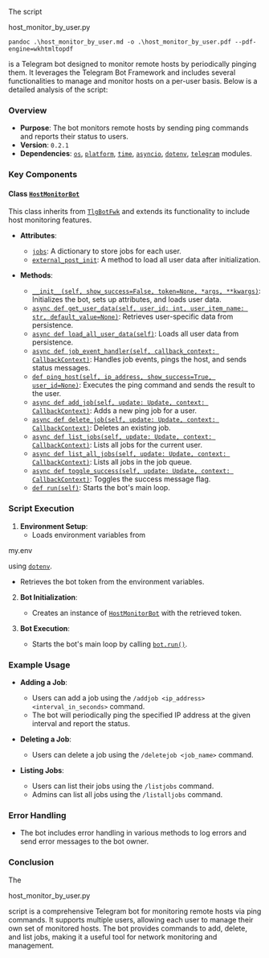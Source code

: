 The script

host_monitor_by_user.py

```
pandoc .\host_monitor_by_user.md -o .\host_monitor_by_user.pdf --pdf-engine=wkhtmltopdf
```

 is a Telegram bot designed to monitor remote hosts by periodically pinging them. It leverages the Telegram Bot Framework and includes several functionalities to manage and monitor hosts on a per-user basis. Below is a detailed analysis of the script:

### Overview

- **Purpose**: The bot monitors remote hosts by sending ping commands and reports their status to users.
- **Version**: `0.2.1`
- **Dependencies**: [`os`](command:_github.copilot.openSymbolFromReferences?%5B%22%22%2C%5B%7B%22uri%22%3A%7B%22scheme%22%3A%22file%22%2C%22authority%22%3A%22%22%2C%22path%22%3A%22%2Fc%3A%2FUsers%2FGersonAmorim%2Fsource%2Frepos%2Fgersonfreire%2Ftlg%2Ftlgfwk%2Fexamples%2Fhost_monitor_by_user.py%22%2C%22query%22%3A%22%22%2C%22fragment%22%3A%22%22%7D%2C%22pos%22%3A%7B%22line%22%3A12%2C%22character%22%3A7%7D%7D%2C%7B%22uri%22%3A%7B%22scheme%22%3A%22file%22%2C%22authority%22%3A%22%22%2C%22path%22%3A%22%2Fc%3A%2FUsers%2FGersonAmorim%2Fsource%2Frepos%2Fgersonfreire%2Ftlg%2Ftlgfwk%2Fexamples%2Fhost_monitor.py%22%2C%22query%22%3A%22%22%2C%22fragment%22%3A%22%22%7D%2C%22pos%22%3A%7B%22line%22%3A12%2C%22character%22%3A7%7D%7D%5D%2C%223aebe268-57b5-404f-a9ed-19a001ac1eb9%22%5D "Go to definition"), [`platform`](command:_github.copilot.openSymbolFromReferences?%5B%22%22%2C%5B%7B%22uri%22%3A%7B%22scheme%22%3A%22file%22%2C%22authority%22%3A%22%22%2C%22path%22%3A%22%2Fc%3A%2FUsers%2FGersonAmorim%2Fsource%2Frepos%2Fgersonfreire%2Ftlg%2Ftlgfwk%2Fexamples%2Fhost_monitor_by_user.py%22%2C%22query%22%3A%22%22%2C%22fragment%22%3A%22%22%7D%2C%22pos%22%3A%7B%22line%22%3A12%2C%22character%22%3A11%7D%7D%2C%7B%22uri%22%3A%7B%22scheme%22%3A%22file%22%2C%22authority%22%3A%22%22%2C%22path%22%3A%22%2Fc%3A%2FUsers%2FGersonAmorim%2Fsource%2Frepos%2Fgersonfreire%2Ftlg%2Ftlgfwk%2Fexamples%2Fhost_monitor.py%22%2C%22query%22%3A%22%22%2C%22fragment%22%3A%22%22%7D%2C%22pos%22%3A%7B%22line%22%3A13%2C%22character%22%3A7%7D%7D%5D%2C%223aebe268-57b5-404f-a9ed-19a001ac1eb9%22%5D "Go to definition"), [`time`](command:_github.copilot.openSymbolFromReferences?%5B%22%22%2C%5B%7B%22uri%22%3A%7B%22scheme%22%3A%22file%22%2C%22authority%22%3A%22%22%2C%22path%22%3A%22%2Fc%3A%2FUsers%2FGersonAmorim%2Fsource%2Frepos%2Fgersonfreire%2Ftlg%2Ftlgfwk%2Fexamples%2Fhost_monitor_by_user.py%22%2C%22query%22%3A%22%22%2C%22fragment%22%3A%22%22%7D%2C%22pos%22%3A%7B%22line%22%3A12%2C%22character%22%3A21%7D%7D%2C%7B%22uri%22%3A%7B%22scheme%22%3A%22file%22%2C%22authority%22%3A%22%22%2C%22path%22%3A%22%2Fc%3A%2FUsers%2FGersonAmorim%2Fsource%2Frepos%2Fgersonfreire%2Ftlg%2Ftlgfwk%2Fexamples%2Fhost_monitor.py%22%2C%22query%22%3A%22%22%2C%22fragment%22%3A%22%22%7D%2C%22pos%22%3A%7B%22line%22%3A14%2C%22character%22%3A7%7D%7D%5D%2C%223aebe268-57b5-404f-a9ed-19a001ac1eb9%22%5D "Go to definition"), [`asyncio`](command:_github.copilot.openSymbolFromReferences?%5B%22%22%2C%5B%7B%22uri%22%3A%7B%22scheme%22%3A%22file%22%2C%22authority%22%3A%22%22%2C%22path%22%3A%22%2Fc%3A%2FUsers%2FGersonAmorim%2Fsource%2Frepos%2Fgersonfreire%2Ftlg%2Ftlgfwk%2Fexamples%2Fhost_monitor_by_user.py%22%2C%22query%22%3A%22%22%2C%22fragment%22%3A%22%22%7D%2C%22pos%22%3A%7B%22line%22%3A12%2C%22character%22%3A27%7D%7D%5D%2C%223aebe268-57b5-404f-a9ed-19a001ac1eb9%22%5D "Go to definition"), [`dotenv`](command:_github.copilot.openSymbolFromReferences?%5B%22%22%2C%5B%7B%22uri%22%3A%7B%22scheme%22%3A%22file%22%2C%22authority%22%3A%22%22%2C%22path%22%3A%22%2Fc%3A%2FUsers%2FGersonAmorim%2Fsource%2Frepos%2Fgersonfreire%2Ftlg%2Ftlgfwk%2Fexamples%2Fhost_monitor_by_user.py%22%2C%22query%22%3A%22%22%2C%22fragment%22%3A%22%22%7D%2C%22pos%22%3A%7B%22line%22%3A341%2C%22character%22%3A0%7D%7D%5D%2C%223aebe268-57b5-404f-a9ed-19a001ac1eb9%22%5D "Go to definition"), [`telegram`](command:_github.copilot.openSymbolFromReferences?%5B%22%22%2C%5B%7B%22uri%22%3A%7B%22scheme%22%3A%22file%22%2C%22authority%22%3A%22%22%2C%22path%22%3A%22%2Fc%3A%2FUsers%2FGersonAmorim%2Fsource%2Frepos%2Fgersonfreire%2Ftlg%2Ftlgfwk%2Fexamples%2Fhost_monitor_by_user.py%22%2C%22query%22%3A%22%22%2C%22fragment%22%3A%22%22%7D%2C%22pos%22%3A%7B%22line%22%3A13%2C%22character%22%3A5%7D%7D%5D%2C%223aebe268-57b5-404f-a9ed-19a001ac1eb9%22%5D "Go to definition") modules.

### Key Components

#### Class [`HostMonitorBot`](command:_github.copilot.openSymbolFromReferences?%5B%22%22%2C%5B%7B%22uri%22%3A%7B%22scheme%22%3A%22file%22%2C%22authority%22%3A%22%22%2C%22path%22%3A%22%2Fc%3A%2FUsers%2FGersonAmorim%2Fsource%2Frepos%2Fgersonfreire%2Ftlg%2Ftlgfwk%2Fexamples%2Fhost_monitor_by_user.py%22%2C%22query%22%3A%22%22%2C%22fragment%22%3A%22%22%7D%2C%22pos%22%3A%7B%22line%22%3A19%2C%22character%22%3A6%7D%7D%2C%7B%22uri%22%3A%7B%22scheme%22%3A%22file%22%2C%22authority%22%3A%22%22%2C%22path%22%3A%22%2Fc%3A%2FUsers%2FGersonAmorim%2Fsource%2Frepos%2Fgersonfreire%2Ftlg%2Ftlgfwk%2Fexamples%2Fhost_monitor.py%22%2C%22query%22%3A%22%22%2C%22fragment%22%3A%22%22%7D%2C%22pos%22%3A%7B%22line%22%3A19%2C%22character%22%3A6%7D%7D%5D%2C%223aebe268-57b5-404f-a9ed-19a001ac1eb9%22%5D "Go to definition")

This class inherits from [`TlgBotFwk`](command:_github.copilot.openSymbolFromReferences?%5B%22%22%2C%5B%7B%22uri%22%3A%7B%22scheme%22%3A%22file%22%2C%22authority%22%3A%22%22%2C%22path%22%3A%22%2Fc%3A%2FUsers%2FGersonAmorim%2Fsource%2Frepos%2Fgersonfreire%2Ftlg%2Ftlgfwk%2Fexamples%2Fhost_monitor_by_user.py%22%2C%22query%22%3A%22%22%2C%22fragment%22%3A%22%22%7D%2C%22pos%22%3A%7B%22line%22%3A19%2C%22character%22%3A21%7D%7D%2C%7B%22uri%22%3A%7B%22scheme%22%3A%22file%22%2C%22authority%22%3A%22%22%2C%22path%22%3A%22%2Fc%3A%2FUsers%2FGersonAmorim%2Fsource%2Frepos%2Fgersonfreire%2Ftlg%2Ftlgfwk%2Fexamples%2Fhost_monitor.py%22%2C%22query%22%3A%22%22%2C%22fragment%22%3A%22%22%7D%2C%22pos%22%3A%7B%22line%22%3A19%2C%22character%22%3A21%7D%7D%5D%2C%223aebe268-57b5-404f-a9ed-19a001ac1eb9%22%5D "Go to definition") and extends its functionality to include host monitoring features.

- **Attributes**:

  - [`jobs`](command:_github.copilot.openSymbolFromReferences?%5B%22%22%2C%5B%7B%22uri%22%3A%7B%22scheme%22%3A%22file%22%2C%22authority%22%3A%22%22%2C%22path%22%3A%22%2Fc%3A%2FUsers%2FGersonAmorim%2Fsource%2Frepos%2Fgersonfreire%2Ftlg%2Ftlgfwk%2Fexamples%2Fhost_monitor_by_user.py%22%2C%22query%22%3A%22%22%2C%22fragment%22%3A%22%22%7D%2C%22pos%22%3A%7B%22line%22%3A81%2C%22character%22%3A37%7D%7D%5D%2C%223aebe268-57b5-404f-a9ed-19a001ac1eb9%22%5D "Go to definition"): A dictionary to store jobs for each user.
  - [`external_post_init`](command:_github.copilot.openSymbolFromReferences?%5B%22%22%2C%5B%7B%22uri%22%3A%7B%22scheme%22%3A%22file%22%2C%22authority%22%3A%22%22%2C%22path%22%3A%22%2Fc%3A%2FUsers%2FGersonAmorim%2Fsource%2Frepos%2Fgersonfreire%2Ftlg%2Ftlgfwk%2Fexamples%2Fhost_monitor_by_user.py%22%2C%22query%22%3A%22%22%2C%22fragment%22%3A%22%22%7D%2C%22pos%22%3A%7B%22line%22%3A102%2C%22character%22%3A13%7D%7D%5D%2C%223aebe268-57b5-404f-a9ed-19a001ac1eb9%22%5D "Go to definition"): A method to load all user data after initialization.
- **Methods**:

  - [`__init__(self, show_success=False, token=None, *args, **kwargs)`](command:_github.copilot.openSymbolFromReferences?%5B%22%22%2C%5B%7B%22uri%22%3A%7B%22scheme%22%3A%22file%22%2C%22authority%22%3A%22%22%2C%22path%22%3A%22%2Fc%3A%2FUsers%2FGersonAmorim%2Fsource%2Frepos%2Fgersonfreire%2Ftlg%2Ftlgfwk%2Fexamples%2Fhost_monitor_by_user.py%22%2C%22query%22%3A%22%22%2C%22fragment%22%3A%22%22%7D%2C%22pos%22%3A%7B%22line%22%3A16%2C%22character%22%3A7%7D%7D%2C%7B%22uri%22%3A%7B%22scheme%22%3A%22file%22%2C%22authority%22%3A%22%22%2C%22path%22%3A%22%2Fc%3A%2FUsers%2FGersonAmorim%2Fsource%2Frepos%2Fgersonfreire%2Ftlg%2Ftlgfwk%2Fexamples%2Fhost_monitor.py%22%2C%22query%22%3A%22%22%2C%22fragment%22%3A%22%22%7D%2C%22pos%22%3A%7B%22line%22%3A16%2C%22character%22%3A7%7D%7D%5D%2C%223aebe268-57b5-404f-a9ed-19a001ac1eb9%22%5D "Go to definition"): Initializes the bot, sets up attributes, and loads user data.
  - [`async def get_user_data(self, user_id: int, user_item_name: str, default_value=None)`](command:_github.copilot.openSymbolFromReferences?%5B%22%22%2C%5B%7B%22uri%22%3A%7B%22scheme%22%3A%22file%22%2C%22authority%22%3A%22%22%2C%22path%22%3A%22%2Fc%3A%2FUsers%2FGersonAmorim%2Fsource%2Frepos%2Fgersonfreire%2Ftlg%2Ftlgfwk%2Fexamples%2Fhost_monitor_by_user.py%22%2C%22query%22%3A%22%22%2C%22fragment%22%3A%22%22%7D%2C%22pos%22%3A%7B%22line%22%3A21%2C%22character%22%3A14%7D%7D%5D%2C%223aebe268-57b5-404f-a9ed-19a001ac1eb9%22%5D "Go to definition"): Retrieves user-specific data from persistence.
  - [`async def load_all_user_data(self)`](command:_github.copilot.openSymbolFromReferences?%5B%22%22%2C%5B%7B%22uri%22%3A%7B%22scheme%22%3A%22file%22%2C%22authority%22%3A%22%22%2C%22path%22%3A%22%2Fc%3A%2FUsers%2FGersonAmorim%2Fsource%2Frepos%2Fgersonfreire%2Ftlg%2Ftlgfwk%2Fexamples%2Fhost_monitor_by_user.py%22%2C%22query%22%3A%22%22%2C%22fragment%22%3A%22%22%7D%2C%22pos%22%3A%7B%22line%22%3A42%2C%22character%22%3A14%7D%7D%5D%2C%223aebe268-57b5-404f-a9ed-19a001ac1eb9%22%5D "Go to definition"): Loads all user data from persistence.
  - [`async def job_event_handler(self, callback_context: CallbackContext)`](command:_github.copilot.openSymbolFromReferences?%5B%22%22%2C%5B%7B%22uri%22%3A%7B%22scheme%22%3A%22file%22%2C%22authority%22%3A%22%22%2C%22path%22%3A%22%2Fc%3A%2FUsers%2FGersonAmorim%2Fsource%2Frepos%2Fgersonfreire%2Ftlg%2Ftlgfwk%2Fexamples%2Fhost_monitor_by_user.py%22%2C%22query%22%3A%22%22%2C%22fragment%22%3A%22%22%7D%2C%22pos%22%3A%7B%22line%22%3A75%2C%22character%22%3A45%7D%7D%5D%2C%223aebe268-57b5-404f-a9ed-19a001ac1eb9%22%5D "Go to definition"): Handles job events, pings the host, and sends status messages.
  - [`def ping_host(self, ip_address, show_success=True, user_id=None)`](command:_github.copilot.openSymbolFromReferences?%5B%22%22%2C%5B%7B%22uri%22%3A%7B%22scheme%22%3A%22file%22%2C%22authority%22%3A%22%22%2C%22path%22%3A%22%2Fc%3A%2FUsers%2FGersonAmorim%2Fsource%2Frepos%2Fgersonfreire%2Ftlg%2Ftlgfwk%2Fexamples%2Fhost_monitor_by_user.py%22%2C%22query%22%3A%22%22%2C%22fragment%22%3A%22%22%7D%2C%22pos%22%3A%7B%22line%22%3A119%2C%22character%22%3A17%7D%7D%2C%7B%22uri%22%3A%7B%22scheme%22%3A%22file%22%2C%22authority%22%3A%22%22%2C%22path%22%3A%22%2Fc%3A%2FUsers%2FGersonAmorim%2Fsource%2Frepos%2Fgersonfreire%2Ftlg%2Ftlgfwk%2Fexamples%2Fhost_monitor.py%22%2C%22query%22%3A%22%22%2C%22fragment%22%3A%22%22%7D%2C%22pos%22%3A%7B%22line%22%3A34%2C%22character%22%3A17%7D%7D%5D%2C%223aebe268-57b5-404f-a9ed-19a001ac1eb9%22%5D "Go to definition"): Executes the ping command and sends the result to the user.
  - [`async def add_job(self, update: Update, context: CallbackContext)`](command:_github.copilot.openSymbolFromReferences?%5B%22%22%2C%5B%7B%22uri%22%3A%7B%22scheme%22%3A%22file%22%2C%22authority%22%3A%22%22%2C%22path%22%3A%22%2Fc%3A%2FUsers%2FGersonAmorim%2Fsource%2Frepos%2Fgersonfreire%2Ftlg%2Ftlgfwk%2Fexamples%2Fhost_monitor_by_user.py%22%2C%22query%22%3A%22%22%2C%22fragment%22%3A%22%22%7D%2C%22pos%22%3A%7B%22line%22%3A139%2C%22character%22%3A14%7D%7D%5D%2C%223aebe268-57b5-404f-a9ed-19a001ac1eb9%22%5D "Go to definition"): Adds a new ping job for a user.
  - [`async def delete_job(self, update: Update, context: CallbackContext)`](command:_github.copilot.openSymbolFromReferences?%5B%22%22%2C%5B%7B%22uri%22%3A%7B%22scheme%22%3A%22file%22%2C%22authority%22%3A%22%22%2C%22path%22%3A%22%2Fc%3A%2FUsers%2FGersonAmorim%2Fsource%2Frepos%2Fgersonfreire%2Ftlg%2Ftlgfwk%2Fexamples%2Fhost_monitor_by_user.py%22%2C%22query%22%3A%22%22%2C%22fragment%22%3A%22%22%7D%2C%22pos%22%3A%7B%22line%22%3A185%2C%22character%22%3A14%7D%7D%5D%2C%223aebe268-57b5-404f-a9ed-19a001ac1eb9%22%5D "Go to definition"): Deletes an existing job.
  - [`async def list_jobs(self, update: Update, context: CallbackContext)`](command:_github.copilot.openSymbolFromReferences?%5B%22%22%2C%5B%7B%22uri%22%3A%7B%22scheme%22%3A%22file%22%2C%22authority%22%3A%22%22%2C%22path%22%3A%22%2Fc%3A%2FUsers%2FGersonAmorim%2Fsource%2Frepos%2Fgersonfreire%2Ftlg%2Ftlgfwk%2Fexamples%2Fhost_monitor_by_user.py%22%2C%22query%22%3A%22%22%2C%22fragment%22%3A%22%22%7D%2C%22pos%22%3A%7B%22line%22%3A222%2C%22character%22%3A14%7D%7D%5D%2C%223aebe268-57b5-404f-a9ed-19a001ac1eb9%22%5D "Go to definition"): Lists all jobs for the current user.
  - [`async def list_all_jobs(self, update: Update, context: CallbackContext)`](command:_github.copilot.openSymbolFromReferences?%5B%22%22%2C%5B%7B%22uri%22%3A%7B%22scheme%22%3A%22file%22%2C%22authority%22%3A%22%22%2C%22path%22%3A%22%2Fc%3A%2FUsers%2FGersonAmorim%2Fsource%2Frepos%2Fgersonfreire%2Ftlg%2Ftlgfwk%2Fexamples%2Fhost_monitor_by_user.py%22%2C%22query%22%3A%22%22%2C%22fragment%22%3A%22%22%7D%2C%22pos%22%3A%7B%22line%22%3A250%2C%22character%22%3A14%7D%7D%5D%2C%223aebe268-57b5-404f-a9ed-19a001ac1eb9%22%5D "Go to definition"): Lists all jobs in the job queue.
  - [`async def toggle_success(self, update: Update, context: CallbackContext)`](command:_github.copilot.openSymbolFromReferences?%5B%22%22%2C%5B%7B%22uri%22%3A%7B%22scheme%22%3A%22file%22%2C%22authority%22%3A%22%22%2C%22path%22%3A%22%2Fc%3A%2FUsers%2FGersonAmorim%2Fsource%2Frepos%2Fgersonfreire%2Ftlg%2Ftlgfwk%2Fexamples%2Fhost_monitor_by_user.py%22%2C%22query%22%3A%22%22%2C%22fragment%22%3A%22%22%7D%2C%22pos%22%3A%7B%22line%22%3A308%2C%22character%22%3A14%7D%7D%5D%2C%223aebe268-57b5-404f-a9ed-19a001ac1eb9%22%5D "Go to definition"): Toggles the success message flag.
  - [`def run(self)`](command:_github.copilot.openSymbolFromReferences?%5B%22%22%2C%5B%7B%22uri%22%3A%7B%22scheme%22%3A%22file%22%2C%22authority%22%3A%22%22%2C%22path%22%3A%22%2Fc%3A%2FUsers%2FGersonAmorim%2Fsource%2Frepos%2Fgersonfreire%2Ftlg%2Ftlgfwk%2Fexamples%2Fhost_monitor_by_user.py%22%2C%22query%22%3A%22%22%2C%22fragment%22%3A%22%22%7D%2C%22pos%22%3A%7B%22line%22%3A324%2C%22character%22%3A8%7D%7D%2C%7B%22uri%22%3A%7B%22scheme%22%3A%22file%22%2C%22authority%22%3A%22%22%2C%22path%22%3A%22%2Fc%3A%2FUsers%2FGersonAmorim%2Fsource%2Frepos%2Fgersonfreire%2Ftlg%2Ftlgfwk%2Fexamples%2Fhost_monitor.py%22%2C%22query%22%3A%22%22%2C%22fragment%22%3A%22%22%7D%2C%22pos%22%3A%7B%22line%22%3A52%2C%22character%22%3A4%7D%7D%5D%2C%223aebe268-57b5-404f-a9ed-19a001ac1eb9%22%5D "Go to definition"): Starts the bot's main loop.

### Script Execution

1. **Environment Setup**:
   - Loads environment variables from

my.env

 using [`dotenv`](command:_github.copilot.openSymbolFromReferences?%5B%22%22%2C%5B%7B%22uri%22%3A%7B%22scheme%22%3A%22file%22%2C%22authority%22%3A%22%22%2C%22path%22%3A%22%2Fc%3A%2FUsers%2FGersonAmorim%2Fsource%2Frepos%2Fgersonfreire%2Ftlg%2Ftlgfwk%2Fexamples%2Fhost_monitor_by_user.py%22%2C%22query%22%3A%22%22%2C%22fragment%22%3A%22%22%7D%2C%22pos%22%3A%7B%22line%22%3A341%2C%22character%22%3A0%7D%7D%5D%2C%223aebe268-57b5-404f-a9ed-19a001ac1eb9%22%5D "Go to definition").

- Retrieves the bot token from the environment variables.

2. **Bot Initialization**:

   - Creates an instance of [`HostMonitorBot`](command:_github.copilot.openSymbolFromReferences?%5B%22%22%2C%5B%7B%22uri%22%3A%7B%22scheme%22%3A%22file%22%2C%22authority%22%3A%22%22%2C%22path%22%3A%22%2Fc%3A%2FUsers%2FGersonAmorim%2Fsource%2Frepos%2Fgersonfreire%2Ftlg%2Ftlgfwk%2Fexamples%2Fhost_monitor_by_user.py%22%2C%22query%22%3A%22%22%2C%22fragment%22%3A%22%22%7D%2C%22pos%22%3A%7B%22line%22%3A19%2C%22character%22%3A6%7D%7D%2C%7B%22uri%22%3A%7B%22scheme%22%3A%22file%22%2C%22authority%22%3A%22%22%2C%22path%22%3A%22%2Fc%3A%2FUsers%2FGersonAmorim%2Fsource%2Frepos%2Fgersonfreire%2Ftlg%2Ftlgfwk%2Fexamples%2Fhost_monitor.py%22%2C%22query%22%3A%22%22%2C%22fragment%22%3A%22%22%7D%2C%22pos%22%3A%7B%22line%22%3A19%2C%22character%22%3A6%7D%7D%5D%2C%223aebe268-57b5-404f-a9ed-19a001ac1eb9%22%5D "Go to definition") with the retrieved token.
3. **Bot Execution**:

   - Starts the bot's main loop by calling [`bot.run()`](command:_github.copilot.openSymbolFromReferences?%5B%22%22%2C%5B%7B%22uri%22%3A%7B%22scheme%22%3A%22file%22%2C%22authority%22%3A%22%22%2C%22path%22%3A%22%2Fc%3A%2FUsers%2FGersonAmorim%2Fsource%2Frepos%2Fgersonfreire%2Ftlg%2Ftlgfwk%2Fexamples%2Fhost_monitor.py%22%2C%22query%22%3A%22%22%2C%22fragment%22%3A%22%22%7D%2C%22pos%22%3A%7B%22line%22%3A52%2C%22character%22%3A0%7D%7D%5D%2C%223aebe268-57b5-404f-a9ed-19a001ac1eb9%22%5D "Go to definition").

### Example Usage

- **Adding a Job**:

  - Users can add a job using the `/addjob <ip_address> <interval_in_seconds>` command.
  - The bot will periodically ping the specified IP address at the given interval and report the status.
- **Deleting a Job**:

  - Users can delete a job using the `/deletejob <job_name>` command.
- **Listing Jobs**:

  - Users can list their jobs using the `/listjobs` command.
  - Admins can list all jobs using the `/listalljobs` command.

### Error Handling

- The bot includes error handling in various methods to log errors and send error messages to the bot owner.

### Conclusion

The

host_monitor_by_user.py

 script is a comprehensive Telegram bot for monitoring remote hosts via ping commands. It supports multiple users, allowing each user to manage their own set of monitored hosts. The bot provides commands to add, delete, and list jobs, making it a useful tool for network monitoring and management.
